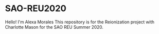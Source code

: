 # SAO-REU2020
Hello! I'm Alexa Morales
This repository is for the Reionization project with Charlotte Mason for the SAO REU Summer 2020.
